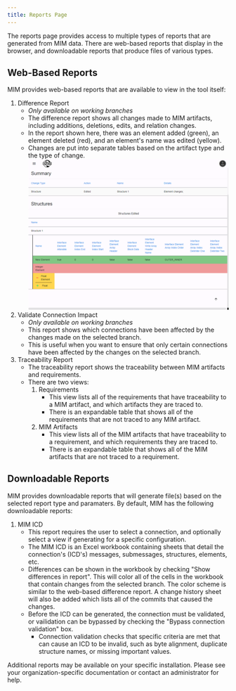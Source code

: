```yaml
---
title: Reports Page
---
```


The reports page provides access to multiple types of reports that are generated from MIM data. There are web-based reports that display in the browser, and downloadable reports that produce files of various types.

## Web-Based Reports

MIM provides web-based reports that are available to view in the tool itself:

1. Difference Report
   - _Only available on working branches_
   - The difference report shows all changes made to MIM artifacts, including additions, deletions, edits, and relation changes.
   - In the report shown here, there was an element added (green), an element deleted (red), and an element's name was edited (yellow).
   - Changes are put into separate tables based on the artifact type and the type of change.
     ![Difference report](../../assets/images/mim/../../../../../assets/images/mim/difference-report/difference-report.png)
2. Validate Connection Impact
   - _Only available on working branches_
   - This report shows which connections have been affected by the changes made on the selected branch.
   - This is useful when you want to ensure that only certain connections have been affected by the changes on the selected branch.
3. Traceability Report
   - The traceability report shows the traceability between MIM artifacts and requirements.
   - There are two views:
     1. Requirements
        - This view lists all of the requirements that have traceability to a MIM artifact, and which artifacts they are traced to.
        - There is an expandable table that shows all of the requirements that are not traced to any MIM artifact.
     2. MIM Artifacts
        - This view lists all of the MIM artifacts that have traceability to a requirement, and which requirements they are traced to.
        - There is an expandable table that shows all of the MIM artifacts that are not traced to a requirement.

## Downloadable Reports

MIM provides downloadable reports that will generate file(s) based on the selected report type and paramaters. By default, MIM has the following downloadable reports:

1. MIM ICD
   - This report requires the user to select a connection, and optionally select a view if generating for a specific configuration.
   - The MIM ICD is an Excel workbook containing sheets that detail the connection's (ICD's) messages, submessages, structures, elements, etc.
   - Differences can be shown in the workbook by checking "Show differences in report". This will color all of the cells in the workbook that contain changes from the selected branch. The color scheme is similar to the web-based difference report. A change history sheet will also be added which lists all of the commits that caused the changes.
   - Before the ICD can be generated, the connection must be validated, or vailidation can be bypassed by checking the "Bypass connection validation" box.
     - Connection validation checks that specific criteria are met that can cause an ICD to be invalid, such as byte alignment, duplicate structure names, or missing important values.

Additional reports may be available on your specific installation. Please see your organization-specific documentation or contact an administrator for help.
